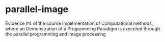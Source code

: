 # parallel-image
Evidence #4 of the course Implementation of Computational methods, where an Demonstration of a Programming Paradigm is executed through the parallel programming and image processing
